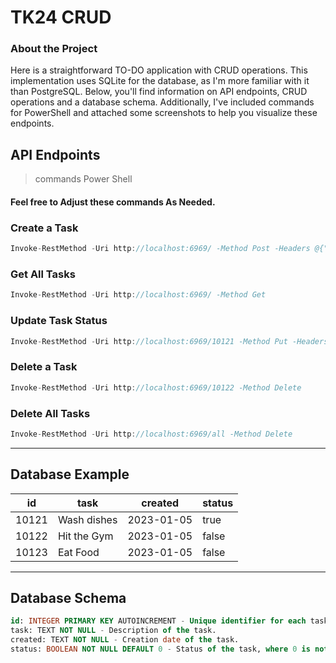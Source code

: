 # TK24 CRUD 

### About the Project

Here is a straightforward TO-DO application with CRUD operations. This implementation uses SQLite for the database, as I'm more familiar with it than PostgreSQL. Below, you'll find information on API endpoints, CRUD operations and a database schema. Additionally, I've included commands for PowerShell and attached some screenshots to help you visualize these endpoints.

## API Endpoints

> commands Power Shell

#### Feel free to Adjust these commands As Needed.


### Create a Task

```javascript
Invoke-RestMethod -Uri http://localhost:6969/ -Method Post -Headers @{"Content-Type"="application/json"} -Body '{"task": "Sample Task", "created": "2023-01-05"}'
```

### Get All Tasks

```javascript
Invoke-RestMethod -Uri http://localhost:6969/ -Method Get
```

### Update Task Status

```javascript
Invoke-RestMethod -Uri http://localhost:6969/10121 -Method Put -Headers @{"Content-Type"="application/json"} -Body '{"status": true}'
```
### Delete a Task

```javascript
Invoke-RestMethod -Uri http://localhost:6969/10122 -Method Delete
```

### Delete All Tasks

```javascript
Invoke-RestMethod -Uri http://localhost:6969/all -Method Delete
```
---

## Database Example

| id    | task          | created      | status |
|-------|---------------|--------------|--------|
| 10121 | Wash dishes   | 2023-01-05   | true   |
| 10122 | Hit the Gym   | 2023-01-05   | false  |
| 10123 | Eat Food      | 2023-01-05   | false  |


---

## Database Schema
```sql
id: INTEGER PRIMARY KEY AUTOINCREMENT - Unique identifier for each task.
task: TEXT NOT NULL - Description of the task.
created: TEXT NOT NULL - Creation date of the task.
status: BOOLEAN NOT NULL DEFAULT 0 - Status of the task, where 0 is not completed and 1 is completed.
```





